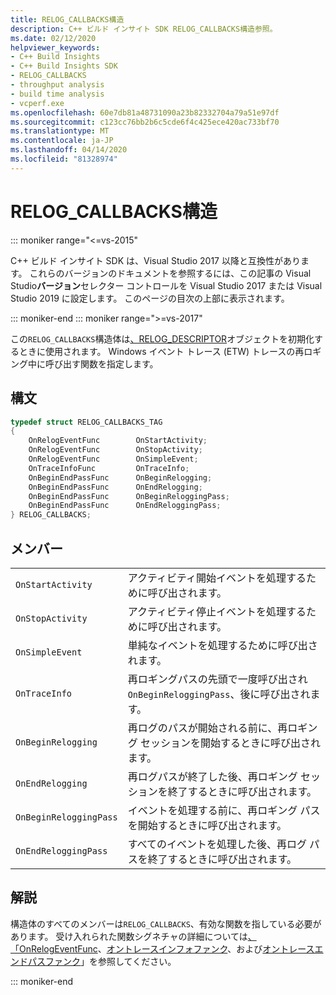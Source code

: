 ```yaml
---
title: RELOG_CALLBACKS構造
description: C++ ビルド インサイト SDK RELOG_CALLBACKS構造参照。
ms.date: 02/12/2020
helpviewer_keywords:
- C++ Build Insights
- C++ Build Insights SDK
- RELOG_CALLBACKS
- throughput analysis
- build time analysis
- vcperf.exe
ms.openlocfilehash: 60e7db81a48731090a23b82332704a79a51e97df
ms.sourcegitcommit: c123cc76bb2b6c5cde6f4c425ece420ac733bf70
ms.translationtype: MT
ms.contentlocale: ja-JP
ms.lasthandoff: 04/14/2020
ms.locfileid: "81328974"
---
```

# <a name="relog_callbacks-structure"></a>RELOG_CALLBACKS構造

::: moniker range="<=vs-2015"

C++ ビルド インサイト SDK は、Visual Studio 2017 以降と互換性があります。 これらのバージョンのドキュメントを参照するには、この記事の Visual Studio**バージョン**セレクター コントロールを Visual Studio 2017 または Visual Studio 2019 に設定します。 このページの目次の上部に表示されます。

::: moniker-end
::: moniker range=">=vs-2017"

この`RELOG_CALLBACKS`構造体は[、RELOG_DESCRIPTOR](relog-descriptor-struct.md)オブジェクトを初期化するときに使用されます。 Windows イベント トレース (ETW) トレースの再ロギング中に呼び出す関数を指定します。

## <a name="syntax"></a>構文

```cpp
typedef struct RELOG_CALLBACKS_TAG
{
    OnRelogEventFunc        OnStartActivity;
    OnRelogEventFunc        OnStopActivity;
    OnRelogEventFunc        OnSimpleEvent;
    OnTraceInfoFunc         OnTraceInfo;
    OnBeginEndPassFunc      OnBeginRelogging;
    OnBeginEndPassFunc      OnEndRelogging;
    OnBeginEndPassFunc      OnBeginReloggingPass;
    OnBeginEndPassFunc      OnEndReloggingPass;
} RELOG_CALLBACKS;
```

## <a name="members"></a>メンバー

|  |  |
|--|--|
| `OnStartActivity` | アクティビティ開始イベントを処理するために呼び出されます。 |
| `OnStopActivity` | アクティビティ停止イベントを処理するために呼び出されます。 |
| `OnSimpleEvent` | 単純なイベントを処理するために呼び出されます。 |
| `OnTraceInfo` | 再ロギングパスの先頭で一度呼び出され`OnBeginReloggingPass`、後に呼び出されます。 |
| `OnBeginRelogging` | 再ログのパスが開始される前に、再ロギング セッションを開始するときに呼び出されます。 |
| `OnEndRelogging` | 再ログパスが終了した後、再ロギング セッションを終了するときに呼び出されます。 |
| `OnBeginReloggingPass` | イベントを処理する前に、再ロギング パスを開始するときに呼び出されます。 |
| `OnEndReloggingPass` | すべてのイベントを処理した後、再ログ パスを終了するときに呼び出されます。 |

## <a name="remarks"></a>解説

構造体のすべてのメンバーは`RELOG_CALLBACKS`、有効な関数を指している必要があります。 受け入れられた関数シグネチャの詳細については[、「OnRelogEventFunc](on-relog-event-func-typedef.md)、[オントレースインフォファンク](on-trace-info-func-typedef.md)、および[オントレースエンドパスファンク](on-begin-end-pass-func-typedef.md)」を参照してください。

::: moniker-end
